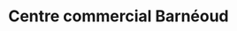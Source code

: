---
title: "Centre commercial Barnéoud"
url: /les-pennes-mirabeau/centre-commercial-barneoud/
shop: centre commercial
---